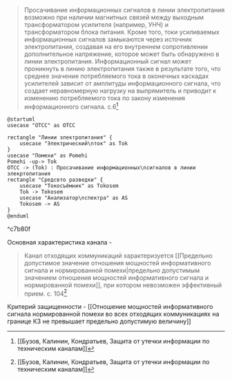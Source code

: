 >Просачивание информационных сигналов в линии электропитания возможно при наличии магнитных связей между выходным трансформатором усилителя (например, УНЧ) и трансформатором блока питания. Кроме того, токи усиливаемых информационных сигналов замыкаются через источник электропитания, создавая на его внутреннем сопротивлении дополнительное напряжение, которое может быть обнаружено в линии электропитания. Информационный сигнал может проникнуть в линию электропитания также в результате того, что среднее значение потребляемого тока в оконечных каскадах усилителей зависит от амплитуды информационного сигнала, что создает неравномерную нагрузку на выпрямитель и приводит к изменению потребляемого тока по закону изменения информационного сигнала.
>c.6[^2]

```plantuml
@startuml
usecase "ОТСС" as OTCC

rectangle "Линии электропитания" {
	usecase "Электрический\nток" as Tok
}
usecase "Помехи" as Pomehi
Pomehi -up-> Tok
OTCC -> (Tok) : Просачивание информационных\nсигналов в линии элекртопитания
rectangle "Средсвто разведки" {
	usecase "Токосъёмник" as Tokosem
	Tok -> Tokosem
	usecase "Анализатор\nспектра" as AS
	Tokosem -> AS
}
@enduml
```

^c7b80f

Основная характеристика канала - 
>Канал отходящих коммуникаций характеризуется [[Предельно допустимое значение отношения мощностей информативного сигнала и нормированной помехи|предельно допустимым значением отношения мощностей информативного сигнала и нормированной помехи]], при котором невозможен эффективный прием.
>c. 104[^2]

Критерий защищенности - [[Отношение мощностей информативного сигнала нормированной помехи во всех отходящих коммуникациях на границе КЗ не превышает предельно допустимую величину]]

[^2]:[[Бузов, Калинин, Кондратьев, Защита от утечки информации по техническим каналам]]
